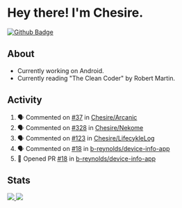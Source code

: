 # Hey there! I'm Chesire.

[![Github Badge](https://img.shields.io/badge/-Github-000?style=flat-square&logo=Github&logoColor=white&link=https://github.com/chesire)](https://github.com/chesire)

## About
<!-- Uses https://github.com/Chesire/natemoo-re -->
* Currently working on Android.
* Currently reading "The Clean Coder" by Robert Martin.
<!--
* Currently listening to: 
<a href="https://natemoo-re-iirbxe7wf.vercel.app/now-playing?open">
    <img src="https://natemoo-re-iirbxe7wf.vercel.app/now-playing" width="256" height="64" alt="Now Playing">
</a>  
-->

## Activity
<!-- Uses https://github.com/jamesgeorge007/github-activity-readme -->
<!--START_SECTION:activity-->
1. 🗣 Commented on [#37](https://github.com/Chesire/Arcanic/issues/37) in [Chesire/Arcanic](https://github.com/Chesire/Arcanic)
2. 🗣 Commented on [#328](https://github.com/Chesire/Nekome/issues/328) in [Chesire/Nekome](https://github.com/Chesire/Nekome)
3. 🗣 Commented on [#123](https://github.com/Chesire/LifecykleLog/issues/123) in [Chesire/LifecykleLog](https://github.com/Chesire/LifecykleLog)
4. 🗣 Commented on [#18](https://github.com/b-reynolds/device-info-app/issues/18) in [b-reynolds/device-info-app](https://github.com/b-reynolds/device-info-app)
5. 💪 Opened PR [#18](https://github.com/b-reynolds/device-info-app/pull/18) in [b-reynolds/device-info-app](https://github.com/b-reynolds/device-info-app)
<!--END_SECTION:activity-->

## Stats
<a href="https://github-readme-stats.vercel.app/api/top-langs/?username=chesire&theme=tokyonight">
    <img src="https://github-readme-stats.vercel.app/api/top-langs/?username=chesire&layout=compact&theme=tokyonight" >
</a>
<a href="https://github-readme-stats.vercel.app/api?username=chesire&show_icons=true&theme=tokyonight">
    <img src="https://github-readme-stats.vercel.app/api?username=chesire&show_icons=true&theme=tokyonight" >
</a>  
